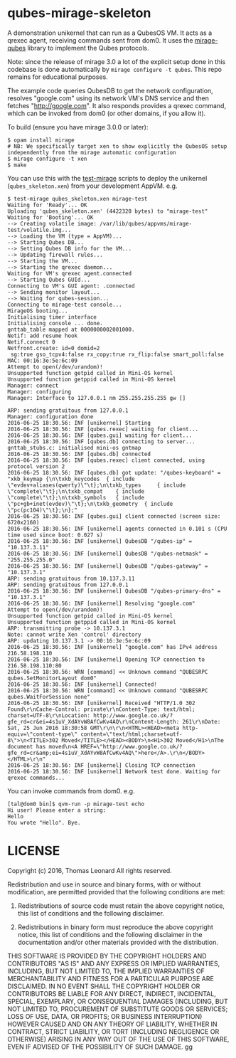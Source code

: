 # qubes-mirage-skeleton

A demonstration unikernel that can run as a QubesOS VM. 
It acts as a qrexec agent, receiving commands sent from dom0.
It uses the [mirage-qubes][] library to implement the Qubes protocols.

Note: since the release of mirage 3.0 a lot of the explicit setup done in this codebase is
done automatically by `mirage configure -t qubes`. This repo remains for educational purposes.

The example code queries QubesDB to get the network configuration, resolves "google.com" using its network VM's DNS service and then fetches "http://google.com".
It also responds provides a qrexec command, which can be invoked from dom0 (or other domains, if you allow it).

To build (ensure you have mirage 3.0.0 or later):

    $ opam install mirage
    # NB: We specifically target xen to show explicitly the QubesOS setup independently from the mirage automatic configuration
    $ mirage configure -t xen   
    $ make

You can use this with the [test-mirage][] scripts to deploy the unikernel (`qubes_skeleton.xen`) from your development AppVM. e.g.

    $ test-mirage qubes_skeleton.xen mirage-test
    Waiting for 'Ready'... OK
    Uploading 'qubes_skeleton.xen' (4422320 bytes) to "mirage-test"
    Waiting for 'Booting'... OK
    --> Creating volatile image: /var/lib/qubes/appvms/mirage-test/volatile.img...
    --> Loading the VM (type = AppVM)...
    --> Starting Qubes DB...
    --> Setting Qubes DB info for the VM...
    --> Updating firewall rules...
    --> Starting the VM...
    --> Starting the qrexec daemon...
    Waiting for VM's qrexec agent.connected
    --> Starting Qubes GUId...
    Connecting to VM's GUI agent: .connected
    --> Sending monitor layout...
    --> Waiting for qubes-session...
    Connecting to mirage-test console...
    MirageOS booting...
    Initialising timer interface
    Initialising console ... done.
    gnttab_table mapped at 0000000002001000.
    Netif: add resume hook
    Netif.connect 0
    Netfront.create: id=0 domid=2
     sg:true gso_tcpv4:false rx_copy:true rx_flip:false smart_poll:false
    MAC: 00:16:3e:5e:6c:09
    Attempt to open(/dev/urandom)!
    Unsupported function getpid called in Mini-OS kernel
    Unsupported function getppid called in Mini-OS kernel
    Manager: connect
    Manager: configuring
    Manager: Interface to 127.0.0.1 nm 255.255.255.255 gw []

    ARP: sending gratuitous from 127.0.0.1
    Manager: configuration done
    2016-06-25 18:30.56: INF [unikernel] Starting
    2016-06-25 18:30.56: INF [qubes.rexec] waiting for client...
    2016-06-25 18:30.56: INF [qubes.gui] waiting for client...
    2016-06-25 18:30.56: INF [qubes.db] connecting to server...
    gnttab_stubs.c: initialised mini-os gntmap
    2016-06-25 18:30.56: INF [qubes.db] connected
    2016-06-25 18:30.56: INF [qubes.rexec] client connected, using protocol version 2
    2016-06-25 18:30.56: INF [qubes.db] got update: "/qubes-keyboard" = "xkb_keymap {\n\txkb_keycodes  { include \"evdev+aliases(qwerty)\"\t};\n\txkb_types     { include \"complete\"\t};\n\txkb_compat    { include \"complete\"\t};\n\txkb_symbols   { include \"pc+gb+inet(evdev)\"\t};\n\txkb_geometry  { include \"pc(pc104)\"\t};\n};"
    2016-06-25 18:30.56: INF [qubes.gui] client connected (screen size: 6720x2160)
    2016-06-25 18:30.56: INF [unikernel] agents connected in 0.101 s (CPU time used since boot: 0.027 s)
    2016-06-25 18:30.56: INF [unikernel] QubesDB "/qubes-ip" = "10.137.3.11"
    2016-06-25 18:30.56: INF [unikernel] QubesDB "/qubes-netmask" = "255.255.255.0"
    2016-06-25 18:30.56: INF [unikernel] QubesDB "/qubes-gateway" = "10.137.3.1"
    ARP: sending gratuitous from 10.137.3.11
    ARP: sending gratuitous from 127.0.0.1
    2016-06-25 18:30.56: INF [unikernel] QubesDB "/qubes-primary-dns" = "10.137.3.1"
    2016-06-25 18:30.56: INF [unikernel] Resolving "google.com"
    Attempt to open(/dev/urandom)!
    Unsupported function getpid called in Mini-OS kernel
    Unsupported function getppid called in Mini-OS kernel
    ARP: transmitting probe -> 10.137.3.1
    Note: cannot write Xen 'control' directory
    ARP: updating 10.137.3.1 -> 00:16:3e:5e:6c:09
    2016-06-25 18:30.56: INF [unikernel] "google.com" has IPv4 address 216.58.198.110
    2016-06-25 18:30.56: INF [unikernel] Opening TCP connection to 216.58.198.110:80
    2016-06-25 18:30.56: WRN [command] << Unknown command "QUBESRPC qubes.SetMonitorLayout dom0"
    2016-06-25 18:30.56: INF [unikernel] Connected!
    2016-06-25 18:30.56: WRN [command] << Unknown command "QUBESRPC qubes.WaitForSession none"
    2016-06-25 18:30.56: INF [unikernel] Received "HTTP/1.0 302 Found\r\nCache-Control: private\r\nContent-Type: text/html; charset=UTF-8\r\nLocation: http://www.google.co.uk/?gfe_rd=cr&ei=4s1uV_XdAYvW8AfCwKv4AQ\r\nContent-Length: 261\r\nDate: Sat, 25 Jun 2016 18:30:58 GMT\r\n\r\n<HTML><HEAD><meta http-equiv=\"content-type\" content=\"text/html;charset=utf-8\">\n<TITLE>302 Moved</TITLE></HEAD><BODY>\n<H1>302 Moved</H1>\nThe document has moved\n<A HREF=\"http://www.google.co.uk/?gfe_rd=cr&amp;ei=4s1uV_XdAYvW8AfCwKv4AQ\">here</A>.\r\n</BODY></HTML>\r\n"
    2016-06-25 18:30.56: INF [unikernel] Closing TCP connection
    2016-06-25 18:30.56: INF [unikernel] Network test done. Waiting for qrexec commands...

You can invoke commands from dom0. e.g.

    [tal@dom0 bin]$ qvm-run -p mirage-test echo
    Hi user! Please enter a string:
    Hello
    You wrote "Hello". Bye.


# LICENSE

Copyright (c) 2016, Thomas Leonard
All rights reserved.

Redistribution and use in source and binary forms, with or without modification, are permitted provided that the following conditions are met:

1. Redistributions of source code must retain the above copyright notice, this list of conditions and the following disclaimer.

2. Redistributions in binary form must reproduce the above copyright notice, this list of conditions and the following disclaimer in the documentation and/or other materials provided with the distribution.

THIS SOFTWARE IS PROVIDED BY THE COPYRIGHT HOLDERS AND CONTRIBUTORS "AS IS" AND ANY EXPRESS OR IMPLIED WARRANTIES, INCLUDING, BUT NOT LIMITED TO, THE IMPLIED WARRANTIES OF MERCHANTABILITY AND FITNESS FOR A PARTICULAR PURPOSE ARE DISCLAIMED. IN NO EVENT SHALL THE COPYRIGHT HOLDER OR CONTRIBUTORS BE LIABLE FOR ANY DIRECT, INDIRECT, INCIDENTAL, SPECIAL, EXEMPLARY, OR CONSEQUENTIAL DAMAGES (INCLUDING, BUT NOT LIMITED TO, PROCUREMENT OF SUBSTITUTE GOODS OR SERVICES; LOSS OF USE, DATA, OR PROFITS; OR BUSINESS INTERRUPTION) HOWEVER CAUSED AND ON ANY THEORY OF LIABILITY, WHETHER IN CONTRACT, STRICT LIABILITY, OR TORT (INCLUDING NEGLIGENCE OR OTHERWISE) ARISING IN ANY WAY OUT OF THE USE OF THIS SOFTWARE, EVEN IF ADVISED OF THE POSSIBILITY OF SUCH DAMAGE.
gg

[test-mirage]: https://github.com/talex5/qubes-test-mirage
[mirage-qubes]: https://github.com/talex5/mirage-qubes
